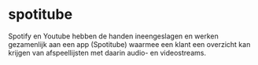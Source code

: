 # spotitube
Spotify en Youtube hebben de handen ineengeslagen en werken gezamenlijk aan een app (Spotitube) waarmee een klant een overzicht kan krijgen van afspeellijsten met daarin audio- en videostreams.
